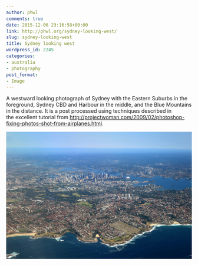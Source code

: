 ```yaml
---
author: phwl
comments: true
date: 2015-12-06 23:16:58+00:00
link: http://phwl.org/sydney-looking-west/
slug: sydney-looking-west
title: Sydney looking west
wordpress_id: 2245
categories:
- australia
- photography
post_format:
- Image
---
```


A westward looking photograph of Sydney with the Eastern Suburbs in the foreground, Sydney CBD and Harbour in the middle, and the Blue Mountains in the distance. It is a post processed using techniques described in the excellent tutorial from http://projectwoman.com/2009/02/photoshop-fixing-photos-shot-from-airplanes.html.

[![sydlookingwest](/assets/images/2015/12/sydlookingwest.jpg)](/assets/images/2015/12/sydlookingwest.jpg)

